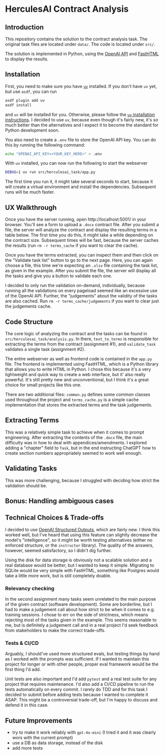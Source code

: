 # HerculesAI Contract Analysis

## Introduction
This repository contains the solution to the contract analysis task. The original task files are located under `data/`. The code is located under `src/`.

The solution is implemented in Python, using the [OpenAI API](https://platform.openai.com/docs/api-reference/chat/) and [FastHTML](https:/fastht.ml/) to display the results.

## Installation

First, you need to make sure you have [`uv`](https://docs.astral.sh/uv/) installed. If you don't have `uv` yet, but use `asdf`, you can run

```bash
asdf plugin add uv
asdf install
```

and `uv` will be installed for you. Otherwise, please follow the [`uv` installation instructions](https://docs.astral.sh/uv/getting-started/installation/). I decided to use `uv`, because even though it's fairly new, it's _so_ much better than the alternatives and I expect it to become the standard for Python development soon.

You also need to create a `.env` file to store the OpenAI API key. You can do this by running the following command:

```bash
echo "OPENAI_API_KEY=<YOUR_KEY_HERE>" > .env
```

With `uv` installed, you can now run the following to start the webserver

```bash
DEBUG=1 uv run src/herculesai_task/app.py
```

The first time you run it, it might take several seconds to start, because it will create a virtual environment and install the dependencies. Subsequent runs will be much faster.

## UX Walkthrough

Once you have the server running, open http://localhost:5001/ in your browser. You'll see a form to upload a `.docx` contract file. After you submit a file, the server will analyze the contract and display the resulting terms in a table below. The first time you do this, it might take a while depending on the contract size. Subsequent times will be fast, because the server caches the results (run `rm -r terms_cache` if you want to clear the cache).

Once you have the terms extracted, you can inspect them and then click on the "Validate task list" button to go to the next page. Here, you can again choose a file, this time we're expecting an `.xlsx` file containing the task list, as given in the example. After you submit the file, the server will display all the tasks and give you a button to validate each one.

I decided to only run the validation on-demand, individually, because running all the validations on every pageload seemed like an excessive use of the OpenAI API. Further, the "judgements" about the validity of the tasks are also cached. Run `rm -r terms_cache/judgements` if you want to clear just the judgements cache.

## Code Structure

The core logic of analyzing the contract and the tasks can be found in `src/herculesai_task/analysis.py`. In there, `text_to_terms` is responsible for extracting the terms from the contract (assignment #1), and `validate_task` validates a single task (assignment #2).

The entire webserver as well as frontend code is contained in the `app.py` file. The frontend is implemented using FastHTML, which is a Python library that allows you to write HTML in Python. I chose this because it's a very lightweight and quick way to create a web interface, but it' also really powerful. It's still pretty new and unconventional, but I think it's a great choice for small projects like this one.

There are two additional files: `common.py` defines some common classes used throughout the project and `terms_cache.py` is a simple cache implementation that stores the extracted terms and the task judgements.

## Extracting Terms

This was a relatively simple task to achieve when it comes to prompt engineering. After extracting the contents of the `.docx` file, the main difficulty was in how to deal with appendices/amendments. I explored adding a "chapter" field to `Task`, but in the end instructing ChatGPT how to create section numbers appropriately seemed to work well enough.

## Validating Tasks

This was more challenging, because I struggled with deciding how strict the validation should be.

## Bonus: Handling ambiguous cases

## Technical Choices & Trade-offs

I decided to use [OpenAI Structured Outputs](https://platform.openai.com/docs/guides/structured-outputs/), which are fairly new. I think this worked well, but I've heard that using this feature can slightly decrease the model's "intelligence", so it might be worth testing alternatives (either no enforced structure, or the `instructor` library). The quality of the answers, however, seemed satisfactory, so I didn't dig further.

Using the disk for data storage is obviously not a scalable solution and a real database would be better, but I wanted to keep it simple. Migrating to SQLite would be very simple with FastHTML, something like Postgres would take a little more work, but is still completely doable.

### Relevancy checking

In the second assignment many tasks seem unrelated to the main purpose of the given contract (software development). Some are borderline, but I had to make a judgement call about how strict to be when it comes to e.g. training sessions. I chose to err on the side of strictness, which means rejecting most of the tasks given in the example. This seems reasonable to me, but is definitely a judgement call and in a real project I'd seek feedback from stakeholders to make the correct trade-offs.

### Tests & CI/CD

Arguably, I should've used more structured evals, but testing things by hand as I worked with the prompts was sufficient. If I wanted to maintain this project for longer or with other people, proper eval framework would be the first thing I'd add.

Unit tests are also important and I'd add `pytest` and a real test suite for any project that requires maintenance. I'd also add a CI/CD pipeline to run the tests automatically on every commit. I rarely do TDD and for this task I decided to submit before adding tests because I wanted to complete it ASAP. This might be a controversial trade-off, but I'm happy to discuss and defend it in this case.

## Future Improvements

- try to make it work reliably with `gpt-4o-mini` (I tried it and it was clearly wors with the current prompt)
- use a DB as data storage, instead of the disk
- add more tests
